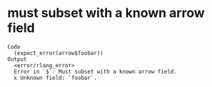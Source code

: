 # must subset with a known arrow field

    Code
      (expect_error(arrow$foobar))
    Output
      <error/rlang_error>
      Error in `$`: Must subset with a known arrow field.
      x Unknown field: `foobar`.

